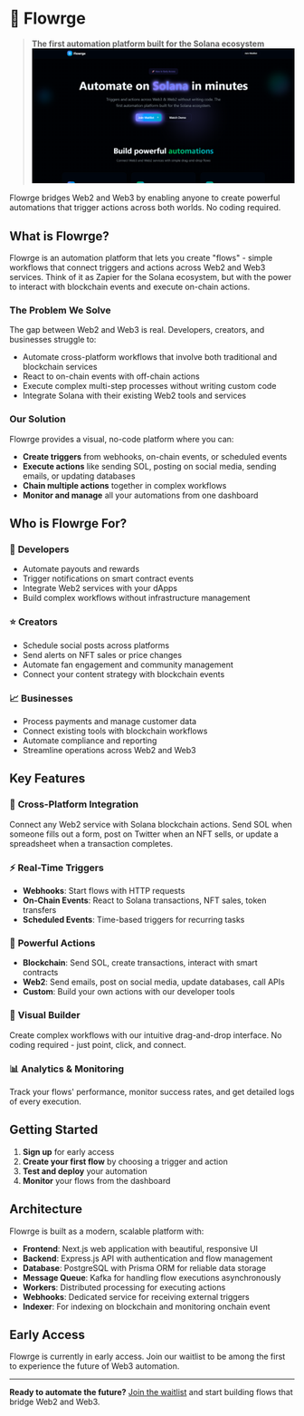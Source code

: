 # 🌊 Flowrge

> **The first automation platform built for the Solana ecosystem**
![Alt text](./image.png "Optional title text")

Flowrge bridges Web2 and Web3 by enabling anyone to create powerful automations that trigger actions across both worlds. No coding required.


## What is Flowrge?

Flowrge is an automation platform that lets you create "flows" - simple workflows that connect triggers and actions across Web2 and Web3 services. Think of it as Zapier for the Solana ecosystem, but with the power to interact with blockchain events and execute on-chain actions.

### The Problem We Solve

The gap between Web2 and Web3 is real. Developers, creators, and businesses struggle to:
- Automate cross-platform workflows that involve both traditional and blockchain services
- React to on-chain events with off-chain actions
- Execute complex multi-step processes without writing custom code
- Integrate Solana with their existing Web2 tools and services

### Our Solution

Flowrge provides a visual, no-code platform where you can:
- **Create triggers** from webhooks, on-chain events, or scheduled events
- **Execute actions** like sending SOL, posting on social media, sending emails, or updating databases
- **Chain multiple actions** together in complex workflows
- **Monitor and manage** all your automations from one dashboard

## Who is Flowrge For?

### 🚀 **Developers**
- Automate payouts and rewards
- Trigger notifications on smart contract events
- Integrate Web2 services with your dApps
- Build complex workflows without infrastructure management

### ⭐ **Creators**
- Schedule social posts across platforms
- Send alerts on NFT sales or price changes
- Automate fan engagement and community management
- Connect your content strategy with blockchain events

### 📈 **Businesses**
- Process payments and manage customer data
- Connect existing tools with blockchain workflows
- Automate compliance and reporting
- Streamline operations across Web2 and Web3

## Key Features

### 🔗 **Cross-Platform Integration**
Connect any Web2 service with Solana blockchain actions. Send SOL when someone fills out a form, post on Twitter when an NFT sells, or update a spreadsheet when a transaction completes.

### ⚡ **Real-Time Triggers**
- **Webhooks**: Start flows with HTTP requests
- **On-Chain Events**: React to Solana transactions, NFT sales, token transfers
- **Scheduled Events**: Time-based triggers for recurring tasks

### 🎯 **Powerful Actions**
- **Blockchain**: Send SOL, create transactions, interact with smart contracts
- **Web2**: Send emails, post on social media, update databases, call APIs
- **Custom**: Build your own actions with our developer tools

### 🎨 **Visual Builder**
Create complex workflows with our intuitive drag-and-drop interface. No coding required - just point, click, and connect.

### 📊 **Analytics & Monitoring**
Track your flows' performance, monitor success rates, and get detailed logs of every execution.

## Getting Started

1. **Sign up** for early access
2. **Create your first flow** by choosing a trigger and action
3. **Test and deploy** your automation
4. **Monitor** your flows from the dashboard

## Architecture

Flowrge is built as a modern, scalable platform with:

- **Frontend**: Next.js web application with beautiful, responsive UI
- **Backend**: Express.js API with authentication and flow management
- **Database**: PostgreSQL with Prisma ORM for reliable data storage
- **Message Queue**: Kafka for handling flow executions asynchronously
- **Workers**: Distributed processing for executing actions
- **Webhooks**: Dedicated service for receiving external triggers
- **Indexer**: For indexing on blockchain and monitoring onchain event

## Early Access

Flowrge is currently in early access. Join our waitlist to be among the first to experience the future of Web3 automation.

---

**Ready to automate the future?** [Join the waitlist](https://flowrge.com) and start building flows that bridge Web2 and Web3.
